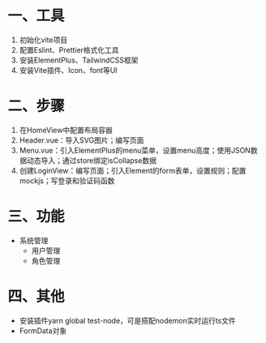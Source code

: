 # 一、工具
1. 初始化vite项目
2. 配置Eslint、Prettier格式化工具
3. 安装ElementPlus、TailwindCSS框架
4. 安装Vite插件、Icon、font等UI


# 二、步骤
1. 在HomeView中配置布局容器
2. Header.vue：导入SVG图片；编写页面
3. Menu.vue：引入ElementPlus的menu菜单，设置menu高度；使用JSON数据动态导入；通过store绑定isCollapse数据
4. 创建LoginView：编写页面；引入Element的form表单，设置规则；配置mockjs；写登录和验证码函数



# 三、功能
- 系统管理
  - 用户管理
  - 角色管理



# 四、其他
- 安装插件yarn global test-node，可是搭配nodemon实时运行ts文件
- FormData对象
